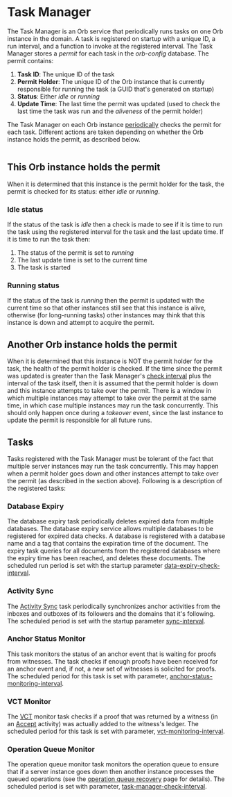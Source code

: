 # Task Manager

The Task Manager is an Orb service that periodically runs tasks on one Orb instance
in the domain. A task is registered on startup with a unique ID, a run interval,
and a function to invoke at the registered interval. The Task Manager stores a _permit_ for
each task in the _orb-config_ database. The permit contains:
1) **Task ID**: The unique ID of the task
2) **Permit Holder**: The unique ID of the Orb instance that is currently responsible for running the task (a GUID that's generated on startup)
3) **Status**: Either _idle_ or _running_
4) **Update Time**: The last time the permit was updated (used to check the last time the task was run and the _aliveness_ of the permit holder)

The Task Manager on each Orb instance [periodically](../parameters.html#task-manager-check-interval)
checks the permit for each task. Different actions are taken depending on whether the Orb instance
holds the permit, as described below.

```{image} ../../_static/orb/task-manager.svg

```

## This Orb instance holds the permit

When it is determined that this instance is the permit holder for the task, the permit is checked for
its status: either _idle_ or _running_.

### Idle status

If the status of the task is _idle_ then a check is made to see if it is time to run the task
using the registered interval for the task and the last update time.
If it is time to run the task then:

1) The status of the permit is set to _running_
2) The last update time is set to the current time 
3) The task is started

### Running status

If the status of the task is _running_ then the permit is updated with the current time so that
other instances still see that this instance is alive, otherwise (for long-running tasks)
other instances may think that this instance is down and attempt to acquire the permit.

## Another Orb instance holds the permit

When it is determined that this instance is NOT the permit holder for the task, the health of the
permit holder is checked. If the time since the permit was updated is greater than the Task Manager's
[check interval](../parameters.html#task-manager-check-interval) plus the interval of the task itself,
then it is assumed that the permit holder is down and this instance attempts to take over the permit.
There is a window in which multiple instances may attempt to take over the permit at the same
time, in which case multiple instances may run the task concurrently. This should only happen once
during a _takeover_ event, since the last instance to update the permit is responsible for all future
runs.

## Tasks

Tasks registered with the Task Manager must be tolerant of the fact that multiple server instances
may run the task concurrently. This may happen when a permit holder goes down and
other instances attempt to take over the permit (as described in the section above). Following is a
description of the registered tasks:

### Database Expiry

The database expiry task periodically deletes expired data from multiple databases. The database expiry
service allows multiple databases to be registered for expired data checks. A database is registered
with a database name and a tag that contains the expiration time of the document. The expiry task queries
for all documents from the registered databases where the expiry time has been reached, and
deletes these documents. The scheduled run period is set with the startup
parameter [data-expiry-check-interval](../parameters.html#data-expiry-check-interval).

### Activity Sync

The [Activity Sync](onboardrecover.html#activity-sync-task) task periodically synchronizes anchor activities from the
inboxes and outboxes of its followers and the domains that it's following. The scheduled period is set
with the startup parameter [sync-interval](../parameters.html#sync-interval).

### Anchor Status Monitor

This task monitors the status of an anchor event that is waiting for proofs from witnesses.
The task checks if enough proofs have been received for an anchor event and, if not, a new
set of witnesses is solicited for proofs. The scheduled period for this task is set with
parameter, [anchor-status-monitoring-interval](../parameters.html#anchor-status-monitoring-interval).

### VCT Monitor

The [VCT](../vct/introduction.html#vct) monitor task checks if a proof that was returned by a witness
(in an [Accept](https://trustbloc.github.io/activityanchors/#accept-anchor-activity)
activity) was actually added to the witness's ledger. The scheduled period
for this task is set with parameter,
[vct-monitoring-interval](../parameters.html#vct-monitoring-interval).

### Operation Queue Monitor

The operation queue monitor task monitors the operation queue to ensure that if a server
instance goes down then another instance processes the queued operations
(see the [operation queue recovery](batchwriter.html#recovery) page for details). The scheduled period is set
with parameter, [task-manager-check-interval](../parameters.html#task-manager-check-interval).
